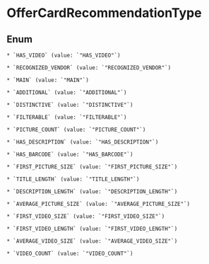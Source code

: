 
# OfferCardRecommendationType

## Enum


    * `HAS_VIDEO` (value: `"HAS_VIDEO"`)

    * `RECOGNIZED_VENDOR` (value: `"RECOGNIZED_VENDOR"`)

    * `MAIN` (value: `"MAIN"`)

    * `ADDITIONAL` (value: `"ADDITIONAL"`)

    * `DISTINCTIVE` (value: `"DISTINCTIVE"`)

    * `FILTERABLE` (value: `"FILTERABLE"`)

    * `PICTURE_COUNT` (value: `"PICTURE_COUNT"`)

    * `HAS_DESCRIPTION` (value: `"HAS_DESCRIPTION"`)

    * `HAS_BARCODE` (value: `"HAS_BARCODE"`)

    * `FIRST_PICTURE_SIZE` (value: `"FIRST_PICTURE_SIZE"`)

    * `TITLE_LENGTH` (value: `"TITLE_LENGTH"`)

    * `DESCRIPTION_LENGTH` (value: `"DESCRIPTION_LENGTH"`)

    * `AVERAGE_PICTURE_SIZE` (value: `"AVERAGE_PICTURE_SIZE"`)

    * `FIRST_VIDEO_SIZE` (value: `"FIRST_VIDEO_SIZE"`)

    * `FIRST_VIDEO_LENGTH` (value: `"FIRST_VIDEO_LENGTH"`)

    * `AVERAGE_VIDEO_SIZE` (value: `"AVERAGE_VIDEO_SIZE"`)

    * `VIDEO_COUNT` (value: `"VIDEO_COUNT"`)




